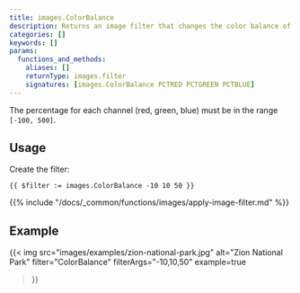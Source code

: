 ```yaml
---
title: images.ColorBalance
description: Returns an image filter that changes the color balance of an image.
categories: []
keywords: []
params:
  functions_and_methods:
    aliases: []
    returnType: images.filter
    signatures: [images.ColorBalance PCTRED PCTGREEN PCTBLUE]
---
```


The percentage for each channel (red, green, blue) must be in the range `[-100, 500]`.

## Usage

Create the filter:

```go-html-template
{{ $filter := images.ColorBalance -10 10 50 }}
```

{{% include "/docs/_common/functions/images/apply-image-filter.md" %}}

## Example

{{< img
  src="images/examples/zion-national-park.jpg"
  alt="Zion National Park"
  filter="ColorBalance"
  filterArgs="-10,10,50"
  example=true
>}}
